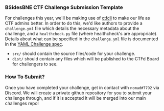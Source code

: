 ### BSidesBNE CTF Challenge Submission Template
For challenges this year, we'll be making use of [ctfcli](https://github.com/CTFd/ctfcli) to make our life as CTF admins better. In order to do this, we'd like authors to provide a `challenge.yml` file which details the necessary metadata about the challenge, and a `healthcheck.py` file (where healthcheck's are appropriate). Details about what can be specified in the `challenge.yml` file is documented in the [YAML Challenge spec](https://github.com/CTFd/ctfcli/blob/master/ctfcli/spec/challenge-example.yml).

* `src/` should contain the source files/code for your challenge.
* `dist/` should contain any files which will be published to the CTFd Board for challengers to see. 

### How To Submit?
Once you have completed your challenge, get in contact with `nomad#7792` via Discord. We will create a private github repository for you to submit your challenge through, and if it is accepted it will be merged into our main challenges repo!
